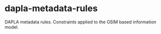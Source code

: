 # dapla-metadata-rules
DAPLA metadata rules. Constraints applied to the GSIM based information model.
